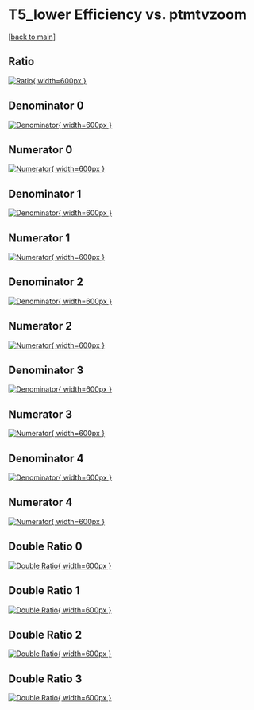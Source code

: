 # T5_lower Efficiency vs. ptmtvzoom

[[back to main](./)]



## Ratio

[![Ratio](../mtv/var/T5_lower_base_0_1_eff_ptmtvzoom.png){ width=600px }](../mtv/var/T5_lower_base_0_1_eff_ptmtvzoom.pdf)

## Denominator 0

[![Denominator](../mtv/den/T5_lower_base_0_1_eff_ptmtvzoom_den0.png){ width=600px }](../mtv/den/T5_lower_base_0_1_eff_ptmtvzoom_den0.pdf)

## Numerator 0

[![Numerator](../mtv/num/T5_lower_base_0_1_eff_ptmtvzoom_num0.png){ width=600px }](../mtv/num/T5_lower_base_0_1_eff_ptmtvzoom_num0.pdf)

## Denominator 1

[![Denominator](../mtv/den/T5_lower_base_0_1_eff_ptmtvzoom_den1.png){ width=600px }](../mtv/den/T5_lower_base_0_1_eff_ptmtvzoom_den1.pdf)

## Numerator 1

[![Numerator](../mtv/num/T5_lower_base_0_1_eff_ptmtvzoom_num1.png){ width=600px }](../mtv/num/T5_lower_base_0_1_eff_ptmtvzoom_num1.pdf)

## Denominator 2

[![Denominator](../mtv/den/T5_lower_base_0_1_eff_ptmtvzoom_den2.png){ width=600px }](../mtv/den/T5_lower_base_0_1_eff_ptmtvzoom_den2.pdf)

## Numerator 2

[![Numerator](../mtv/num/T5_lower_base_0_1_eff_ptmtvzoom_num2.png){ width=600px }](../mtv/num/T5_lower_base_0_1_eff_ptmtvzoom_num2.pdf)

## Denominator 3

[![Denominator](../mtv/den/T5_lower_base_0_1_eff_ptmtvzoom_den3.png){ width=600px }](../mtv/den/T5_lower_base_0_1_eff_ptmtvzoom_den3.pdf)

## Numerator 3

[![Numerator](../mtv/num/T5_lower_base_0_1_eff_ptmtvzoom_num3.png){ width=600px }](../mtv/num/T5_lower_base_0_1_eff_ptmtvzoom_num3.pdf)

## Denominator 4

[![Denominator](../mtv/den/T5_lower_base_0_1_eff_ptmtvzoom_den4.png){ width=600px }](../mtv/den/T5_lower_base_0_1_eff_ptmtvzoom_den4.pdf)

## Numerator 4

[![Numerator](../mtv/num/T5_lower_base_0_1_eff_ptmtvzoom_num4.png){ width=600px }](../mtv/num/T5_lower_base_0_1_eff_ptmtvzoom_num4.pdf)

## Double Ratio 0

[![Double Ratio](../mtv/ratio/T5_lower_base_0_1_eff_ptmtvzoom_ratio0.png){ width=600px }](../mtv/ratio/T5_lower_base_0_1_eff_ptmtvzoom_ratio0.pdf)

## Double Ratio 1

[![Double Ratio](../mtv/ratio/T5_lower_base_0_1_eff_ptmtvzoom_ratio1.png){ width=600px }](../mtv/ratio/T5_lower_base_0_1_eff_ptmtvzoom_ratio1.pdf)

## Double Ratio 2

[![Double Ratio](../mtv/ratio/T5_lower_base_0_1_eff_ptmtvzoom_ratio2.png){ width=600px }](../mtv/ratio/T5_lower_base_0_1_eff_ptmtvzoom_ratio2.pdf)

## Double Ratio 3

[![Double Ratio](../mtv/ratio/T5_lower_base_0_1_eff_ptmtvzoom_ratio3.png){ width=600px }](../mtv/ratio/T5_lower_base_0_1_eff_ptmtvzoom_ratio3.pdf)

